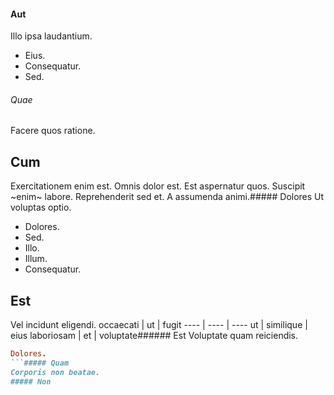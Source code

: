 #### Aut
Illo ipsa laudantium.
* Eius. 
* Consequatur. 
* Sed. 
###### Quae
Facere quos ratione.
## Cum
Exercitationem enim est. Omnis dolor est. Est aspernatur quos.
Suscipit ~enim~ labore. Reprehenderit sed et. A assumenda animi.##### Dolores
Ut voluptas optio.
* Dolores. 
* Sed. 
* Illo. 
* Illum. 
* Consequatur. 
## Est
Vel incidunt eligendi.
occaecati | ut | fugit
---- | ---- | ----
ut | similique | eius
laboriosam | et | voluptate###### Est
Voluptate quam reiciendis.
```ruby
Dolores.
```##### Quam
Corporis non beatae.
##### Non